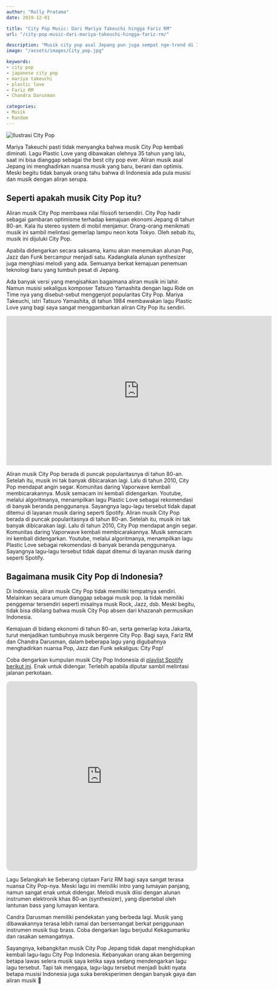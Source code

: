 ```yaml
---
author: "Rully Pratama"
date: 2019-12-01

title: "City Pop Music: Dari Mariya Takeuchi hingga Fariz RM"
url: "/city-pop-music-dari-mariya-takeuchi-hingga-fariz-rm/"

description: "Musik city pop asal Jepang pun juga sempat nge-trend di Indonesia di tahun 80-an"
image: "/assets/images/City_pop.jpg"

keywords:
- city pop
- japanese city pop
- mariya takeuchi
- plastic love
- Fariz RM
- Chandra Darusman

categories:
- Musik
- Random
---
```


![Ilustrasi City Pop](/assets/images/City_pop.jpg "Ilustrasi City Pop")

Mariya Takeuchi pasti tidak menyangka bahwa musik City Pop kembali diminati. Lagu Plastic Love yang dibawakan olehnya 35 tahun yang lalu, saat ini bisa dianggap sebagai the best city pop ever. Aliran musik asal Jepang ini menghadirkan nuansa musik yang baru, berani dan optimis. Meski begitu tidak banyak orang tahu bahwa di Indonesia ada pula musisi dan musik dengan aliran serupa.

## Seperti apakah musik City Pop itu?

Aliran musik City Pop membawa nilai filosofi tersendiri. City Pop hadir sebagai gambaran optimisme terhadap kemajuan ekonomi Jepang di tahun 80-an. Kala itu stereo system di mobil menjamur. Orang-orang menikmati musik ini sambil melintasi gemerlap lampu neon kota Tokyo. Oleh sebab itu, musik ini dijuluki City Pop.

Apabila didengarkan secara saksama, kamu akan menemukan alunan Pop, Jazz dan Funk bercampur menjadi satu. Kadangkala alunan synthesizer juga menghiasi melodi yang ada. Semuanya berkat kemajuan penemuan teknologi baru yang tumbuh pesat di Jepang.

Ada banyak versi yang mengisahkan bagaimana aliran musik ini lahir. Namun musisi sekaligus komposer Tatsuro Yamashita dengan lagu Ride on Time nya yang disebut-sebut menggenjot popularitas City Pop. Mariya Takeuchi, istri Tatsuro Yamashita, di tahun 1984 membawakan lagu Plastic Love yang bagi saya sangat menggambarkan aliran City Pop itu sendiri.

<iframe width="700" height="394" src="https://www.youtube.com/embed/T_lC2O1oIew?si=5CW8y8b29rEhNPxn" title="YouTube video player" frameborder="0" allow="accelerometer; autoplay; clipboard-write; encrypted-media; gyroscope; picture-in-picture; web-share" allowfullscreen></iframe>

Aliran musik City Pop berada di puncak popularitasnya di tahun 80-an. Setelah itu, musik ini tak banyak dibicarakan lagi. Lalu di tahun 2010, City Pop mendapat angin segar. Komunitas daring Vaporwave kembali membicarakannya. Musik semacam ini kembali didengarkan. Youtube, melalui algoritmanya, menampilkan lagu Plastic Love sebagai rekomendasi di banyak beranda penggunanya. Sayangnya lagu-lagu tersebut tidak dapat ditemui di layanan musik daring seperti Spotify.
Aliran musik City Pop berada di puncak popularitasnya di tahun 80-an. Setelah itu, musik ini tak banyak dibicarakan lagi. Lalu di tahun 2010, City Pop mendapat angin segar. Komunitas daring Vaporwave kembali membicarakannya. Musik semacam ini kembali didengarkan. Youtube, melalui algoritmanya, menampilkan lagu Plastic Love sebagai rekomendasi di banyak beranda penggunanya. Sayangnya lagu-lagu tersebut tidak dapat ditemui di layanan musik daring seperti Spotify.

## Bagaimana musik City Pop di Indonesia?

Di Indonesia, aliran musik City Pop tidak memiliki tempatnya sendiri. Melainkan secara umum dianggap sebagai musik pop. Ia tidak memiliki penggemar tersendiri seperti misalnya musk Rock, Jazz, dsb. Meski begitu, tidak bisa dibilang bahwa musik City Pop absen dari khazanah permusikan Indonesia.

Kemajuan di bidang ekonomi di tahun 80-an, serta gemerlap kota Jakarta, turut menjadikan tumbuhnya musik bergenre City Pop. Bagi saya, Fariz RM dan Chandra Darusman, dalam beberapa lagu yang digubahnya menghadirkan nuansa Pop, Jazz dan Funk sekaligus: City Pop!

Coba dengarkan kumpulan musik City Pop Indonesia di [playlist Spotify berikut ini](https://open.spotify.com/playlist/3FZdRvKi8VzMaO6eWIPGeR?si=bb053fdea0824bec). Enak untuk didengar. Terlebih apabila diputar sambil melintasi jalanan perkotaan.

<iframe style="border-radius:12px" src="https://open.spotify.com/embed/playlist/3FZdRvKi8VzMaO6eWIPGeR?utm_source=generator&theme=0" width=100%" height="500" frameBorder="0" allowfullscreen="" allow="autoplay; clipboard-write; encrypted-media; fullscreen; picture-in-picture" loading="lazy"></iframe>

Lagu Selangkah ke Seberang ciptaan Fariz RM bagi saya sangat terasa nuansa City Pop-nya. Meski lagu ini memiliki intro yang lumayan panjang, namun sangat enak untuk didengar. Melodi musik diisi dengan alunan instrumen elektronik khas 80-an (synthesizer), yang dipertebal oleh lantunan bass yang lumayan kentara.

Candra Darusman memiliki pendekatan yang berbeda lagi. Musik yang dibawakannya terasa lebih ramai dan bersemangat berkat penggunaan instrumen musik tiup brass. Coba dengarkan lagu berjudul Kekagumanku dan rasakan semangatnya.

Sayangnya, kebangkitan musik City Pop Jepang tidak dapat menghidupkan kembali lagu-lagu City Pop Indonesia. Kebanyakan orang akan bergeming betapa lawas selera musik saya ketika saya sedang mendengarkan lagu lagu tersebut. Tapi tak mengapa, lagu-lagu tersebut menjadi bukti nyata betapa musisi Indonesia juga suka bereksperimen dengan banyak gaya dan aliran musik 🎵
